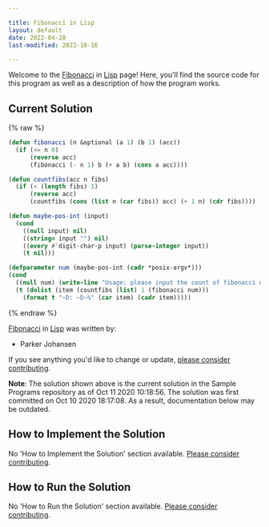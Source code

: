 ```yaml
---

title: Fibonacci in Lisp
layout: default
date: 2022-04-28
last-modified: 2022-10-16

---
```


Welcome to the [Fibonacci](https://sampleprograms.io/projects/fibonacci) in [Lisp](https://sampleprograms.io/languages/lisp) page! Here, you'll find the source code for this program as well as a description of how the program works.

## Current Solution

{% raw %}

```lisp
(defun fibonacci (n &optional (a 1) (b 1) (acc))
  (if (<= n 0)
      (reverse acc)
      (fibonacci (- n 1) b (+ a b) (cons a acc))))

(defun countfibs(acc n fibs)
  (if (< (length fibs) 1)
      (reverse acc)
      (countfibs (cons (list n (car fibs)) acc) (+ 1 n) (cdr fibs))))

(defun maybe-pos-int (input)
  (cond
    ((null input) nil)
    ((string= input "") nil)
    ((every #'digit-char-p input) (parse-integer input))
    (t nil)))

(defparameter num (maybe-pos-int (cadr *posix-argv*)))
(cond
  ((null num) (write-line "Usage: please input the count of fibonacci numbers to output"))
  (t (dolist (item (countfibs (list) 1 (fibonacci num)))
    (format t "~D: ~D~%" (car item) (cadr item)))))
```

{% endraw %}

[Fibonacci](https://sampleprograms.io/projects/fibonacci) in [Lisp](https://sampleprograms.io/languages/lisp) was written by:

- Parker Johansen

If you see anything you'd like to change or update, [please consider contributing](https://github.com/TheRenegadeCoder/sample-programs).

**Note**: The solution shown above is the current solution in the Sample Programs repository as of Oct 11 2020 10:18:56. The solution was first committed on Oct 10 2020 18:17:08. As a result, documentation below may be outdated.

## How to Implement the Solution

No 'How to Implement the Solution' section available. [Please consider contributing](https://github.com/TheRenegadeCoder/sample-programs-website).

## How to Run the Solution

No 'How to Run the Solution' section available. [Please consider contributing](https://github.com/TheRenegadeCoder/sample-programs-website).
